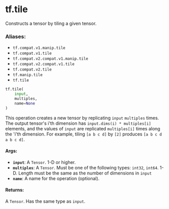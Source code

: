 <div itemscope itemtype="http://developers.google.com/ReferenceObject">
<meta itemprop="name" content="tf.tile" />
<meta itemprop="path" content="Stable" />
</div>

# tf.tile

Constructs a tensor by tiling a given tensor.

### Aliases:

* `tf.compat.v1.manip.tile`
* `tf.compat.v1.tile`
* `tf.compat.v2.compat.v1.manip.tile`
* `tf.compat.v2.compat.v1.tile`
* `tf.compat.v2.tile`
* `tf.manip.tile`
* `tf.tile`

``` python
tf.tile(
    input,
    multiples,
    name=None
)
```

<!-- Placeholder for "Used in" -->

This operation creates a new tensor by replicating `input` `multiples` times.
The output tensor's i'th dimension has `input.dims(i) * multiples[i]` elements,
and the values of `input` are replicated `multiples[i]` times along the 'i'th
dimension. For example, tiling `[a b c d]` by `[2]` produces
`[a b c d a b c d]`.

#### Args:


* <b>`input`</b>: A `Tensor`. 1-D or higher.
* <b>`multiples`</b>: A `Tensor`. Must be one of the following types: `int32`, `int64`.
  1-D. Length must be the same as the number of dimensions in `input`
* <b>`name`</b>: A name for the operation (optional).


#### Returns:

A `Tensor`. Has the same type as `input`.
